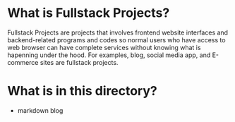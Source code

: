 # What is Fullstack Projects?

Fullstack Projects are projects that involves frontend website interfaces and backend-related programs and codes so normal users who have access to web browser can have complete services without knowing what is hapenning under the hood. For examples, blog, social media app, and E-commerce sites are fullstack projects.

# What is in this directory?

  * markdown blog